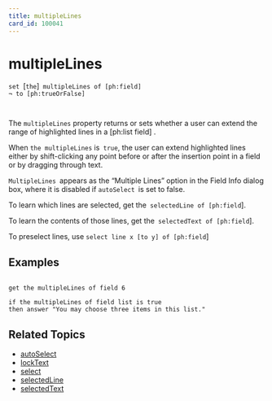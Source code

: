 ```yaml
---
title: multipleLines
card_id: 100041
---
```


# multipleLines

 `set `[`the`]<code> multipleLines of [ph:field] ¬  to [ph:trueOrFalse]

</code>The `multipleLines` property returns or sets whether a user can extend the range of highlighted lines in a [ph:list field] . 

When `the multipleLines` is` true`, the user can extend highlighted lines either by shift-clicking any point before or after the insertion point in a field or by dragging through text. 

 `MultipleLines `appears as the  “Multiple Lines” option in the Field Info dialog box, where it is disabled if `autoSelect `is set to false. 

To learn which lines are selected, get the` selectedLine of [ph:field`].  

To learn the contents of those lines, get the` selectedText of [ph:field`].  

To preselect lines, use    `select line x [to y] of [ph:field`] 


## Examples

```

get the multipleLines of field 6

if the multipleLines of field list is true
then answer "You may choose three items in this list."
```

## Related Topics

* [autoSelect](/HyperTalkReference/properties/autoSelect)
* [lockText](/HyperTalkReference/properties/lockText)
* [select](/HyperTalkReference/commands/select)
* [selectedLine](/HyperTalkReference/functions/selectedLine)
* [selectedText](/HyperTalkReference/functions/selectedText)
